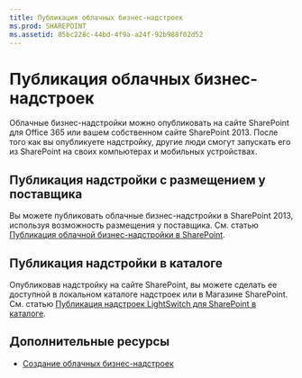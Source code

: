 ```yaml
---
title: Публикация облачных бизнес-надстроек
ms.prod: SHAREPOINT
ms.assetid: 85bc228c-44bd-4f9a-a24f-92b988f02d52
---
```



# Публикация облачных бизнес-надстроек
Облачные бизнес-надстройки можно опубликовать на сайте SharePoint для Office 365 или вашем собственном сайте SharePoint 2013. После того как вы опубликуете надстройку, другие люди смогут запускать его из SharePoint на своих компьютерах и мобильных устройствах.
## Публикация надстройки с размещением у поставщика

Вы можете публиковать облачные бизнес-надстройки в SharePoint 2013, используя возможность размещения у поставщика. См. статью  [Публикация облачной бизнес-надстройки в SharePoint](publish-a-cloud-business-add-in-to-sharepoint.md).
  
    
    

## Публикация надстройки в каталоге

Опубликовав надстройку на сайте SharePoint, вы можете сделать ее доступной в локальном каталоге надстроек или в Магазине SharePoint. См. статью  [Публикация надстроек LightSwitch для SharePoint в каталоге](http://blogs.msdn.com/b/lightswitch/archive/2013/04/29/publishing-lightswitch-apps-for-sharepoint-to-the-catalog.aspx). 
  
    
    

## Дополнительные ресурсы
<a name="bk_addresources"> </a>


-  [Создание облачных бизнес-надстроек](create-cloud-business-add-ins.md)
    
  

